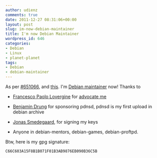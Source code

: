 ```yaml
---
author: udienz
comments: true
date: 2011-12-27 08:31:06+00:00
layout: post
slug: im-now-debian-maintainer
title: I'm now Debian Maintainer
wordpress_id: 646
categories:
- Debian
- Linux
- planet-planet
tags:
- Debian
- debian-maintainer
---
```


As per [#651066](http://bugs.debian.org/cgi-bin/bugreport.cgi?bug=651066), and [this](http://lists.debian.org/E1ReBKG-0007HS-Iw@franck.debian.org). I'm [Debian maintainer](http://wiki.debian.org/DebianMaintainer) now! Thanks to



	
  * [Francesco Paolo Lovergine](http://qa.debian.org/developer.php?login=frankie@debian.org) for [advocate me](http://lists.debian.org/debian-newmaint/2011/12/msg00004.html)

	
  * [Benjamin Drung](http://qa.debian.org/developer.php?login=bdrung@debian.org) for sponsoring pdnsd, pdnsd is my first upload in debian archive

	
  * [Jonas Smedegaard](http://qa.debian.org/developer.php?login=dr@jones.dk&comaint=yes), for signing my keys

	
  * Anyone in debian-mentors, debian-games, debian-proftpd.


Btw, here is my gpg signature:

    
    C66C603A15F8B1B071F01B3AB9876EB090B36C5B
